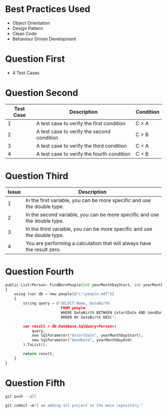 # Best Practices Used
* Object Orientation <br>
* Design Pattern <br>
* Clean Code <br>
* Behaviour Driven Development <br>

# Question First
* 4 Test Cases

# Question Second
| Test Case | Description                                | Condition | 
| --------- | ------------------------------------------ |---------- |
| 1         | A test case to verify the first condition  | C > A     |
| 2         | A test case to verify the second condition | C > B     |
| 3         | A test case to verify the third condition  | C < A     |
| 4         | A test case to verify the fourth condition | C < B     |

# Question Third
| Issue | Description                                                              |
| ----- | ------------------------------------------------------------------------ | 
| 1     | In the first variable, you can be more specific and use the double type. |
| 2     | In the second variable, you can be more specific and use the double type.|
| 3     | In the third variable, you can be more specific and use the double type. |
| 4     | You are performing a calculation that will always have the result zero.  |

# Question Fourth
```python
public List<Person> FindBornPeople(int yearMonthDayStart, int yearMonthDayEnd)
{
    using (var db = new people(@"c:\people.mdf"))
    {
        string query = @"SELECT Name, DateBirth
                         FROM people
                         WHERE DateBirth BETWEEN @startDate AND @endDate
                         ORDER BY DateBirth DESC";

        var result = db.Database.SqlQuery<Person>(
            query, 
            new SqlParameter("@startDate", yearMonthDayStart),
            new SqlParameter("@endDate", yearMonthDayEnd)
        ).ToList();

        return result;
    }
}
```

# Question Fifth
```python
git push --all
```

```python
git commit –m"I am adding all project in the main repository."
```